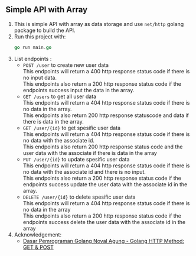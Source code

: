 ## Simple API with Array

1. This is simple API with array as data storage and use `net/http` golang package to build the API. 
2. Run this project with: 
    ```go
    go run main.go
    ```
3. List endpoints : 
    - `POST /user` to create new user data
        <br />
        This endpoints will return a 400 http response status code if there is no input data. 
        <br />
        This endpoints also return a 200 http response status code if the endpoints success input the data in the array.
    - `GET /users` to get all user data 
        <br />
        This endpoints will return a 404 http response status code if there is no data in the array. 
        <br />
        This endpoints also return 200 http response statuscode and data if there is data in the array.
    - `GET /user/{id}` to get spesific user data 
        <br />
        This endpoints will return a 404 http response status code if there is no data with the associate id. 
        <br />
        This endpoints also return 200 http response status code and the user data with the associate if there is data in the array
    - `PUT /user/{id}` to update spesific user data 
        <br />
        This endpoints will return a 404 http response status code if there is no data with the associate id and there is no input.
        <br />
        This endpoints also return a 200 http response status code if the endpoints success update the user data with the associate id in the array.
    - `DELETE /user/{id}` to delete spesific user data
        <br />
        This endpoints will return a 404 http response status code if there is no data in the array
        <br />
        This endpoints also return a 200 http response status code if the endpoints success delete the user data with the associate id in the array
3. Acknowledgement:
    - [Dasar Pemrograman Golang Noval Agung - Golang HTTP Method: GET & POST](https://dasarpemrogramangolang.novalagung.com/B-http-method-basic.html)